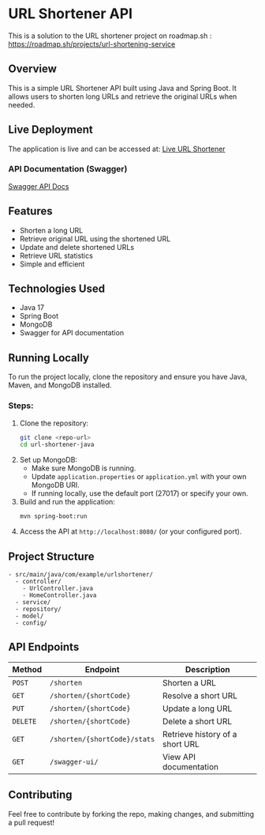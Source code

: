 # URL Shortener API

This is a solution to the URL shortener project on roadmap.sh : https://roadmap.sh/projects/url-shortening-service

## Overview
This is a simple URL Shortener API built using Java and Spring Boot. It allows users to shorten long URLs and retrieve the original URLs when needed.

## Live Deployment
The application is live and can be accessed at:
[Live URL Shortener](https://url-shortener-java-e3f3688791b5.herokuapp.com/)

### API Documentation (Swagger)
[Swagger API Docs](https://url-shortener-java-e3f3688791b5.herokuapp.com/swagger-ui/index.html#/)

## Features
- Shorten a long URL
- Retrieve original URL using the shortened URL
- Update and delete shortened URLs
- Retrieve URL statistics
- Simple and efficient

## Technologies Used
- Java 17
- Spring Boot
- MongoDB
- Swagger for API documentation

## Running Locally
To run the project locally, clone the repository and ensure you have Java, Maven, and MongoDB installed.

### Steps:
1. Clone the repository:
   ```bash
   git clone <repo-url>
   cd url-shortener-java
   ```
2. Set up MongoDB:
   - Make sure MongoDB is running.
   - Update `application.properties` or `application.yml` with your own MongoDB URI.
   - If running locally, use the default port (27017) or specify your own.
3. Build and run the application:
   ```bash
   mvn spring-boot:run
   ```
4. Access the API at `http://localhost:8080/` (or your configured port).

## Project Structure
```
- src/main/java/com/example/urlshortener/
  - controller/
    - UrlController.java
    - HomeController.java 
  - service/
  - repository/
  - model/
  - config/
```

## API Endpoints
| Method | Endpoint | Description |
|--------|----------|-------------|
| `POST` | `/shorten` | Shorten a URL |
| `GET` | `/shorten/{shortCode}` | Resolve a short URL |
| `PUT` | `/shorten/{shortCode}` | Update a long URL |
| `DELETE` | `/shorten/{shortCode}` | Delete a short URL |
| `GET` | `/shorten/{shortCode}/stats` | Retrieve history of a short URL |
| `GET` | `/swagger-ui/` | View API documentation |

## Contributing
Feel free to contribute by forking the repo, making changes, and submitting a pull request!
